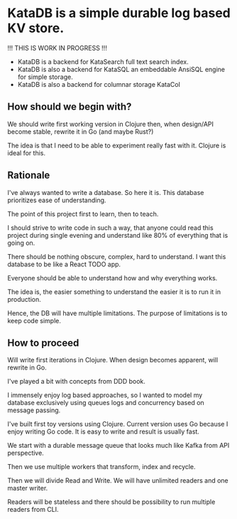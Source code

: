 # KataDB is a simple durable log based KV store. 

!!! THIS IS WORK IN PROGRESS !!!

* KataDB is a backend for KataSearch full text search index. 
* KataDB is also a backend for KataSQL an embeddable AnsiSQL engine for simple storage.  
* KataDB is also a backend for columnar storage KataCol

## How should we begin with? 

We should write first working version in Clojure then, when design/API become
stable, rewrite it in Go (and maybe Rust?)

The idea is that I need to be able to experiment really fast with it. 
Clojure is ideal for this. 

## Rationale 

I've always wanted to write a database. So here it is. 
This database prioritizes ease of understanding. 

The point of this project first to learn, then to teach. 

I should strive to write code in such a way, that anyone
could read this project during single evening and understand 
like 80% of everything that is going on. 

There should be nothing obscure, complex, hard to understand. 
I want this database to be like a React TODO app. 

Everyone should be able to understand how and why everything
works. 

The idea is, the easier something to understand the easier it 
is to run it in production. 

Hence, the DB will have multiple limitations. The purpose 
of limitations is to keep code simple. 


## How to proceed

Will write first iterations in Clojure. When 
design becomes apparent, will rewrite in Go. 

I've played a bit with concepts from DDD book. 

I immensely enjoy log based approaches, so I wanted
to model my database exclusively using queues logs and 
concurrency based on message passing. 

I've built first toy versions using Clojure. Current 
version uses Go because I enjoy writing Go code. It 
is easy to write and result is usually fast. 

We start with a durable message queue that looks much 
like Kafka from API perspective.

Then we use multiple workers that transform,
index and recycle. 

Then we will divide Read and Write. We will have 
unlimited readers and one master writer. 

Readers will be stateless and there should 
be possibility to run multiple readers from 
CLI. 
